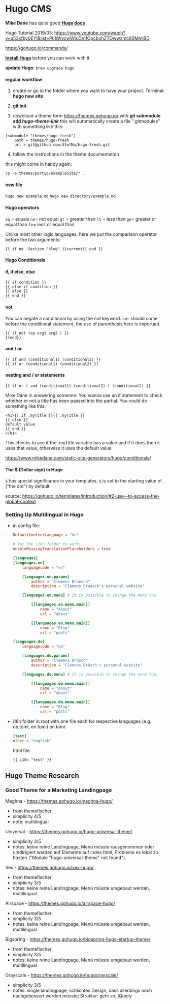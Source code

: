 # Hugo CMS

__Mike Dane__ has quite good **[Hugo docs](https://www.mikedane.com/static-site-generators/hugo/installing-using-themes/)**

Hugo Tutorial 2019/05: https://www.youtube.com/watch?v=u53xfby0EYI&list=PLbWvcwWtuDm1OpcbohZTOwwzmc8SMmlBD

https://gohugo.io/commands/

**[Install Hugo](https://gohugo.io/getting-started/installing)** before you can work with it.

**update Hugo**: `brew upgrade hugo`

#### regular workflow

1. create or go to the folder where you want to have your project. Terminal: **hugo new site <fancy-name>**

2. **git init**

3. download a theme form https://themes.gohugo.io/ with 
**git submodule add *hugo-theme-link***
this will automatically create a file ".gitmodules" with something like this: 
`````
[submodule "themes/hugo-fresh"]
	path = themes/hugo-fresh
	url = git@github.com:StefMa/hugo-fresh.git
`````
4. follow the instructions in the theme documentation

this might come in handy again:
````
cp -a themes/portio/exampleSite/* .
````

#### new file
```hugo new example.md```
```hugo new directory/example.md```


#### Hugo operators
`eq` = equals
`ne`= not equal
`gt` = greater than
`lt` = less than
`ge`= greater or equal than
`le`= less or equal than

Unlike most other logic languages, here we put the comparison operator before the two arguments:
```
{{ if ne .Section "blog" }}current{{ end }}
```

#### Hugo Conditionals

#### if, if else, else
````
{{ if condition }}
{{ else if condition }}
{{ else }}
{{ end }}
````

#### not
You can negate a conditional by using the not keyword. `not` should come before the conditional statement, the use of parenthesis here is important.

```
{{ if not (op arg1 arg2 ) }}
{{end}}
```

#### and / or
````
{{ if and (conditional1) (conditional2) }}
{{ if or (conditional1) (conditional2) }}
````

#### nesting and / or statements
````
{{ if or ( and (conditional1) (conditional2) ) (conditional2) }}
````


Mike Dane in answering someone:
You wanna use an if statement to check whether or not a title has been passed into the partial. You could do something like this:

``````
<h1>{{ if .myTitle }}{{ .myTitle }}
{{ else }} 
default value 
{{ end }}
</h1>
``````

This checks to see if the .myTitle variable has a value and if it does then it uses that value, otherwise it uses the default value

https://www.mikedane.com/static-site-generators/hugo/conditionals/


#### The $ (Dollar sign) in Hugo

`$` has special significance in your templates. `$` is set to the starting value of . (“the dot”) by default.

source: https://gohugo.io/templates/introduction/#2-use--to-access-the-global-context

### Setting Up Multilingual in Hugo

- in config file:
	```toml
	DefaultContentLanguage = "de"

	# for the i18n folder to work:
	enableMissingTranslationPlaceholders = true

	[languages]
    [languages.en]
        languagecode = "en"

        [languages.en.params]
            author = "Clemens Bruesch"
            description = "Clemens Bruesch's personal website"

        [languages.en.menu] # It is possible to change the menu too.

            [[languages.en.menu.main]]
                name = "About"
                url = "about"

            [[languages.en.menu.main]]
                name = "Blog"
                url = "posts"

    [languages.de]
        languagecode = "de"

        [languages.de.params]
            author = "Clemens Brüsch"
            description = "Clemens Brüsch's personal website"

        [languages.de.menu] # It is possible to change the menu too.

            [[languages.de.menu.main]]
                name = "About"
                url = "about"

            [[languages.de.menu.main]]
                name = "Blog"
                url = "posts"
	```
- i18n folder in root with one file each for respective languages (e.g. de.toml, en.toml)
	en.toml:
	```toml
	[test]
	other = "english"
	```
	html file:
	```html
	{{ i18n "test" }}
	```

## Hugo Theme Research

### Good Theme for a Marketing Landingpage

Meghna - https://themes.gohugo.io/meghna-hugo/
- from themefischer
- simplicity 4/5
- note: multilingual

Universal - https://themes.gohugo.io/hugo-universal-theme/
- simplicity 3/5
- notes: keine reine Landingpage, Menü müsste rausgenommen oder umdirigiert werden auf Elemente auf index.html, Probleme es lokal zu hosten ("Module "hugo-universal-theme" not found").

Vex - https://themes.gohugo.io/vex-hugo/
- from themefischer
- simplicity 3/5
- notes: keine reine Landingpage, Menü müsste umgebaut werden, multilingual

Airspace - https://themes.gohugo.io/airspace-hugo/
- from themefischer
- simplicity 3/5
- notes: keine reine Landingpage, Menü müsste umgebaut werden, multilingual

Bigspring - https://themes.gohugo.io/bigspring-hugo-startup-theme/
- from themefischer
- simplicity 3/5
- notes: keine reine Landingpage, Menü müsste umgebaut werden, multilingual

Grayscale - https://themes.gohugo.io/hugograyscale/
- simplicity 3/5
- notes: single landingpage; schlichtes Design, dass allerdings noch nachgebessert werden müsste; Struktur: geht so; jQuery
